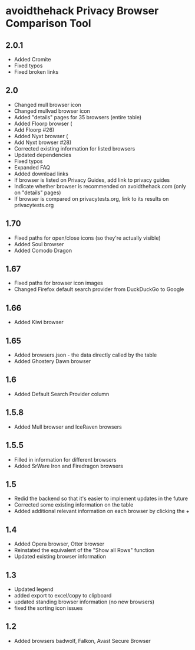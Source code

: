 # avoidthehack Privacy Browser Comparison Tool

## 2.0.1
- Added Cromite
- Fixed typos
- Fixed broken links

## 2.0
* Changed mull browser icon
* Changed mullvad browser icon
* Added "details" pages for 35 browsers (entire table)
* Added Floorp browser (
* Add Floorp #26)
* Added Nyxt browser (
* Add Nyxt browser #28)
* Corrected existing information for listed browsers
* Updated dependencies
* Fixed typos
* Expanded FAQ
* Added download links
* If browser is listed on Privacy Guides, add link to privacy guides
* Indicate whether browser is recommended on avoidthehack.com (only on "details" pages)
* If browser is compared on privacytests.org, link to its results on privacytests.org

## 1.70
* Fixed paths for open/close icons (so they're actually visible)
* Added Soul browser
* Added Comodo Dragon

## 1.67
* Fixed paths for browser icon images
* Changed Firefox default search provider from DuckDuckGo to Google

## 1.66
* Added Kiwi browser

## 1.65
* Added browsers.json - the data directly called by the table
* Added Ghostery Dawn browser
## 1.6
* Added Default Search Provider column

## 1.5.8
* Added Mull browser and IceRaven browsers

## 1.5.5
* Filled in information for different browsers
* Added SrWare Iron and Firedragon browsers

## 1.5
* Redid the backend so that it's easier to implement updates in the future
* Corrected some existing information on the table
* Added additional relevant information on each browser by clicking the +

## 1.4
* Added Opera browser, Otter browser
* Reinstated the equivalent of the "Show all Rows" function
* Updated existing browser information

## 1.3
* Updated legend
* added export to excel/copy to clipboard
* updated standing browser information (no new browsers)
* fixed the sorting icon issues

## 1.2
* Added browsers badwolf, Falkon, Avast Secure Browser
